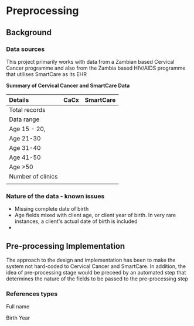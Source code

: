 # Preprocessing

## Background

### Data sources

This project primarily works with data from a Zambian based Cervical Cancer programme and also from the Zambia based HIV/AIDS programme that utilises SmartCare as its EHR

**Summary of Cervical Cancer and SmartCare Data**

| Details | CaCx | SmartCare |
| :--- | :--- | :--- |
| Total records |  |  |
| Data range |  |  |
| Age 15 - 20, |  |  |
| Age 21-30 |  |  |
| Age 31-40 |  |  |
| Age 41-50 |  |  |
| Age &gt;50 |  |  |
| Number of clinics |  |  |
|  |  |  |

### Nature of the data - known issues

* Missing complete date of birth
* Age fields mixed with client age, or client year of birth. In very rare instances, a client's actual date of birth is included
* 
## Pre-processing Implementation

The approach to the design and implementation has been to make the system not hard-coded to Cervical Cancer and SmartCare. In addition, the idea of pre-processing stage would be preceed by an automated step that determines the nature of the fields to be passed to the pre-processing step

### References types

Full name

Birth Year




